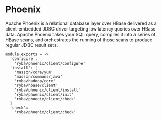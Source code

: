 
# Phoenix

Apache Phoenix is a relational database layer over HBase delivered as a client-embedded
JDBC driver targeting low latency queries over HBase data. Apache Phoenix takes
your SQL query, compiles it into a series of HBase scans, and orchestrates the
running of those scans to produce regular JDBC result sets.


    module.exports = ->
      'configure':
        'ryba/phoenix/client/configure'
      'install': [
        'masson/core/yum'
        'masson/commons/java'
        'ryba/hadoop/core'
        'ryba/hbase/client'
        'ryba/phoenix/client/install'
        'ryba/phoenix/client/init'
        'ryba/phoenix/client/check'
      ]
      'check':
        'ryba/phoenix/client/check'
